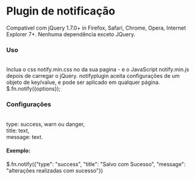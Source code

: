 # Plugin de notificação

Compativel com jQuery 1.7.0+ in Firefox, Safari, Chrome, Opera, Internet Explorer 7+. Nenhuma dependência exceto JQuery.

<h3>Uso</h3></br>
Inclua o css notify.min.css no <head> da sua pagina - e o JavaScript notify.min.js depois de carregar o jQuery. notifyplugin aceita configurações de um objeto de key/value, e pode ser aplicado em qualquer página.
$.fn.notify({options});
<h3>Configurações</h3></br>
type: success, warn ou danger,</br>
title: text,</br>
message: text.</br>
<h4>Exemplo:</h4> $.fn.notify({"type": "success", "title": "Salvo com Sucesso", "message": "alterações realizadas com sucesso"})



